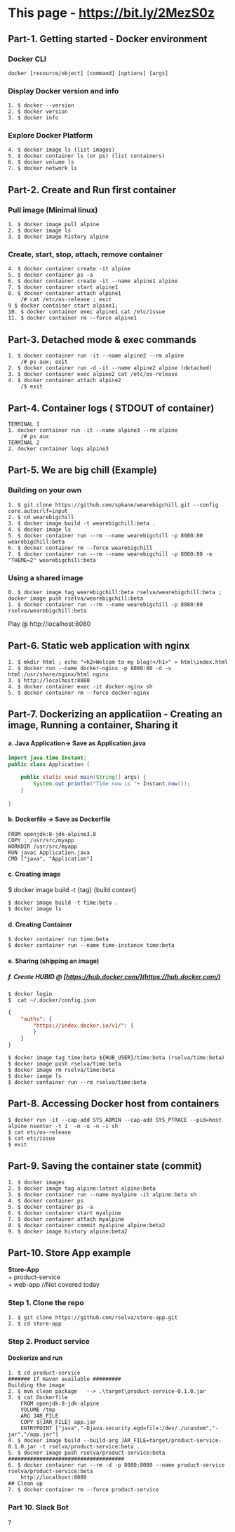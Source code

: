 # This page - https://bit.ly/2MezS0z
## Part-1. Getting started - Docker environment
### Docker CLI
```docker
docker [resource/object] [command] [options] [args]
```
### Display Docker version and info
```docker
1. $ docker --version
2. $ docker version
3. $ docker info
```
### Explore Docker Platform
```
4. $ docker image ls (list images)
5. $ docker container ls (or ps) (list containers)
6. $ docker volume ls
7. $ docker network ls 
```
## Part-2. Create and Run first container

### Pull image (Minimal linux)
```docker
1. $ docker image pull alpine
2. $ docker image ls
3. $ docker image history alpine
```
### Create, start, stop, attach, remove container
```docker
4. $ docker container create -it alpine 
5. $ docker container ps -a
6. $ docker container create -it --name alpine1 alpine
7. $ docker container start alpine1
8. $ docker container attach alpine1
	/# cat /etc/os-release ; exit
9 $ docker container start alpine1; 
10. $ docker container exec alpine1 cat /etc/issue 
11. $ docker container rm --force alpine1
```
## Part-3. Detached mode  & exec commands 
```
1. $ docker container run -it --name alpine2 --rm alpine
	/# ps aux; exit
2. $ docker container run -d -it --name alpine2 alpine (detached)
3. $ docker container exec alpine2 cat /etc/os-release
4. $ docker container attach alpine2
	/$ exit
``` 
## Part-4. Container logs ( STDOUT of container) 
```
TERMINAL 1
1. docker container run -it --name alpine3 --rm alpine
	/# ps aux
TERMINAL 2
2. docker container logs alpine3
```
## Part-5. We are big chill (Example)
### Building on your own
```
1. $ git clone https://github.com/spkane/wearebigchill.git --config core.autocrlf=input
2. $ cd wearebigchill
3. $ docker image build -t wearebigchill:beta .
4. $ docker image ls
5. $ docker container run --rm --name wearebigchill -p 8080:80  wearebigchill:beta
6. $ docker container rm --force wearebigchill
7. $ docker container run --rm --name wearebigchill -p 8080:80 -e "THEME=2" wearebigchill:beta
```
### Using a shared image 
```
0. $ docker image tag wearebigchill:beta rselva/wearebigchill:beta ; docker image push rselva/wearebigchill:beta 
1. $ docker container run --rm --name wearebigchill -p 8080:80 rselva/wearebigchill:beta
```
Play @ http://localhost:8080

## Part-6. Static web application with nginx
```
1. $ mkdir html ; echo "<h2>Welcom to my blog!</h1>" > html\index.html
2. $ docker run --name docker-nginx -p 8080:80 -d -v html:/usr/share/nginx/html nginx
3. $ http://localhost:8080
4. $ docker container exec -it docker-nginx sh
5. $ docker container rm --force docker-nginx
```

## Part-7. Dockerizing an applicatiion - Creating an image, Running a container, Sharing it
#### a. Java Application-> Save as Application.java
```java
import java.time.Instant;
public class Application {

	public static void main(String[] args) {
		System.out.println("Time now is "+ Instant.now());
	}
	
}
```
#### b. Dockerfile  -> Save as Dockerfile
```
FROM openjdk:8-jdk-alpine3.8
COPY . /usr/src/myapp
WORKDIR /usr/src/myapp
RUN javac Application.java
CMD ["java", "Application"]
```

#### c. Creating image 
$ docker image build -t {tag} {build context}
```
$ docker image build -t time:beta .
$ docker image ls
```
#### d. Creating Container
```
$ docker container run time:beta
$ docker container run --name time-instance time:beta
```
#### e. Sharing (shipping an image)
##### f. Create HUBID @ [https://hub.docker.com/](https://hub.docker.com/)
```
$ docker login
$  cat ~/.docker/config.json
```
```json
{
    "auths": {
        "https://index.docker.io/v1/": {
        }
    }
}
```
```
$ docker image tag time:beta ${HUB_USER}/time:beta (rselva/time:beta)
$ docker image push rselva/time:beta 
$ docker image rm rselva/time:beta
$ docker iamge ls
$ docker container run --rm rselva/time:beta
```

## Part-8. Accessing Docker host from containers
```
$ docker run -it --cap-add SYS_ADMIN --cap-add SYS_PTRACE --pid=host alpine nsenter -t 1  -m -u -n -i sh
$ cat etc/os-release
$ cat etc/issue
$ exit
```
## Part-9. Saving the container state (commit)
```
1. $ docker images
2. $ docker image tag alpine:latest alpine:beta
3. $ docker container run --name myalpine -it alpine:beta sh
4. $ docker container ps
5. $ docker container ps -a
6. $ docker container start myalpine
7. $ docker container attach myalpine
8. $ docker container commit myalpine alpine:beta2
9. $ docker image history alpine:beta2
```

## Part-10. Store App example 
**Store-App**<br>
	+ product-service<br>
	+ web-app //Not covered today<br>
	
### Step 1. Clone the repo 
```
1. $ git clone https://github.com/rselva/store-app.git
2. $ cd store-app
```
### Step 2. Product service
#### Dockerize and run
```
1. $ cd product-service
####### If maven available #########
Building the image 
2. $ mvn clean package   --> .\target\product-service-0.1.0.jar
3. $ cat Dockerfile
	FROM openjdk:8-jdk-alpine
	VOLUME /tmp
	ARG JAR_FILE
	COPY ${JAR_FILE} app.jar
	ENTRYPOINT ["java","-Djava.security.egd=file:/dev/./urandom","-jar","/app.jar"]
4. $ docker image build --build-arg JAR_FILE=target/product-service-0.1.0.jar -t rselva/product-service:beta . 
5. $ docker image push rselva/product-service:beta
#####################################
6. $ docker container run --rm -d -p 8080:8080 --name product-service rselva/product-service:beta
	http://localhost:8080
## Clean up
7. $ docker container rm --force product-service
```

### Part 10. Slack Bot
?
